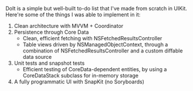 DoIt is a simple but well-built to-do list that I've made from scratch in UIKit. 
Here're some of the things I was able to implement in it: 
1) Clean architecture with MVVM + Coordinator
2) Persistence through Core Data
   - Clean, efficient fetching with NSFetchedResultsController
   - Table views driven by NSManagedObjectContext, through a combination of NSFetchedResultsController and a custom diffable data source
3) Unit tests and snapshot tests
   - Efficient testing of CoreData-dependent entities, by using a CoreDataStack subclass for in-memory storage
4) A fully programmatic UI with SnapKit (no Soryboards)

